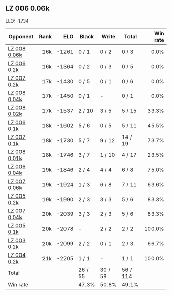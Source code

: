 ## LZ 006 0.06k ##

ELO: -1734

Opponent | Rank | ELO | Black | Write | Total | Win rate
---------|-----:|----:|-------|-------|-------|-------:
[LZ 008 0.06k](LZ%20008%200.06k.md) | 16k | -1261 | 0 / 1 | 0 / 2 | 0 / 3 | 0.0%
[LZ 006 0.2k](LZ%20006%200.2k.md) | 16k | -1364 | 0 / 2 | 0 / 3 | 0 / 5 | 0.0%
[LZ 007 0.2k](LZ%20007%200.2k.md) | 17k | -1430 | 0 / 5 | 0 / 1 | 0 / 6 | 0.0%
[LZ 008 0.04k](LZ%20008%200.04k.md) | 17k | -1450 | 0 / 1 | - | 0 / 1 | 0.0%
[LZ 008 0.02k](LZ%20008%200.02k.md) | 17k | -1537 | 2 / 10 | 3 / 5 | 5 / 15 | 33.3%
[LZ 006 0.1k](LZ%20006%200.1k.md) | 18k | -1602 | 5 / 6 | 0 / 5 | 5 / 11 | 45.5%
[LZ 007 0.1k](LZ%20007%200.1k.md) | 18k | -1730 | 5 / 7 | 9 / 12 | 14 / 19 | 73.7%
[LZ 008 0.01k](LZ%20008%200.01k.md) | 18k | -1746 | 3 / 7 | 1 / 10 | 4 / 17 | 23.5%
[LZ 006 0.04k](LZ%20006%200.04k.md) | 19k | -1846 | 2 / 4 | 4 / 4 | 6 / 8 | 75.0%
[LZ 007 0.06k](LZ%20007%200.06k.md) | 19k | -1924 | 1 / 3 | 6 / 8 | 7 / 11 | 63.6%
[LZ 005 0.2k](LZ%20005%200.2k.md) | 19k | -1990 | 2 / 3 | 3 / 3 | 5 / 6 | 83.3%
[LZ 007 0.04k](LZ%20007%200.04k.md) | 20k | -2039 | 3 / 3 | 2 / 3 | 5 / 6 | 83.3%
[LZ 005 0.1k](LZ%20005%200.1k.md) | 20k | -2078 | - | 2 / 2 | 2 / 2 | 100.0%
[LZ 003 0.2k](LZ%20003%200.2k.md) | 20k | -2099 | 2 / 2 | 0 / 1 | 2 / 3 | 66.7%
[LZ 004 0.2k](LZ%20004%200.2k.md) | 21k | -2205 | 1 / 1 | - | 1 / 1 | 100.0%
Total | | | 26 / 55 | 30 / 59 | 56 / 114 | 
Win rate| | | 47.3% | 50.8% | 49.1% | 
